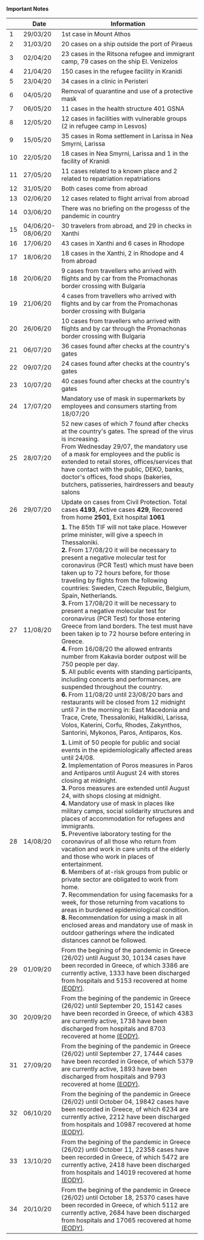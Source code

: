 **Important Notes**

|     |   Date   | Information |  
| --- |    ---   |     ---     |
|  1  | 29/03/20 | 1st case in Mount Athos |  
|  2  | 31/03/20 | 20 cases on a ship outside the port of Piraeus |  
|  3  | 02/04/20 | 23 cases in the Ritsona refugee and immigrant camp, 79 cases on the ship El. Venizelos |
|  4  | 21/04/20 | 150 cases in the refugee facility in Kranidi |
|  5  | 23/04/20 | 34 cases in a clinic in Peristeri |
|  6  | 04/05/20 | Removal of quarantine and use of a protective mask |
|  7  | 06/05/20 | 11 cases in the health structure 401 GSNA |
|  8  | 12/05/20 | 12 cases in facilities with vulnerable groups (2 in refugee camp in Lesvos) |
|  9  | 15/05/20 | 35 cases in Roma settlement in Larissa in Nea Smyrni, Larissa |
| 10  | 22/05/20 | 18 cases in Nea Smyrni, Larissa and 1 in the facility of Kranidi |
| 11  | 27/05/20 | 11 cases related to a known place and 2 related to repatriation repatriations |
| 12  | 31/05/20 | Both cases come from abroad |
| 13  | 02/06/20 | 12 cases related to flight arrival from abroad |
| 14  | 03/06/20 | There was no briefing on the progesss of the pandemic in country |
| 15  | 04/06/20- <br> 08/06/20 | 30 travelers from abroad, and 29 in checks in Xanthi | 
| 16  | 17/06/20 | 43 cases in Xanthi and 6 cases in Rhodope | 
| 17  | 18/06/20 | 18 cases in the Xanthi, 2 in Rhodope and 4 from abroad |
| 18  | 20/06/20 | 9 cases from travellers who arrived with flights and by car from the Promachonas border crossing with Bulgaria |
| 19  | 21/06/20 | 4 cases from travellers who arrived with flights and by car from the Promachonas border crossing with Bulgaria |
| 20  | 26/06/20 | 10 cases from travellers who arrived with flights and by car through the Promachonas border crossing with Bulgaria |
| 21  | 06/07/20 | 36 cases found after checks at the country's gates |
| 22  | 09/07/20 | 24 cases found after checks at the country's gates |
| 23  | 10/07/20 | 40 cases found after checks at the country's gates |
| 24  | 17/07/20 | Mandatory use of mask in supermarkets by employees and consumers starting from 18/07/20 |
| 25  | 28/07/20 | 52 new cases of which 7 found after checks at the country's gates. The spread of the virus is increasing. <br>  From Wednesday 29/07, the mandatory use of a mask for employees and the public is extended to retail stores, offices/services that have contact with the public, DEKO, banks, doctor's offices, food shops (bakeries, butchers, patisseries, hairdressers and beauty salons |
| 26  | 29/07/20 | Update on cases from Civil Protection. Total cases **4193**, Active cases **429**, Recovered from home **2501**, Exit hospital **1061** |
| 27  | 11/08/20 | **1.** The 85th TIF will not take place. However prime minister, will give a speech in Thessaloniki. <br>**2.** From 17/08/20 it will be necessary to present a negative molecular test for coronavirus (PCR Test) which must have been taken up to 72 hours before, for those traveling by flights from the following countries: Sweden, Czech Republic, Belgium, Spain, Netherlands. <br>**3.** From 17/08/20 it will be necessary to present a negative molecular test for coronavirus (PCR Test) for those entering Greece from land borders. The test must have been taken ip to 72 hourse before entering in Greece. <br>**4.** From 16/08/20 the allowed entrants number from Kakavia border outpost will be 750 people per day. <br>**5.** All public events with standing participants, including concerts and performances, are suspended throughout the country. <br>**6.** From 11/08/20 until 23/08/20 bars and restaurants will be closed from 12 midnight until 7 in the morning in: East Macedonia and Trace, Crete, Thessaloniki, Halkidiki, Larissa, Volos, Katerini, Corfu, Rhodes, Zakynthos, Santorini, Mykonos, Paros, Antiparos, Kos. |
| 28  | 14/08/20 | **1.** Limit of 50 people for public and social events in the epidemiologically affected areas until 24/08.<br> **2.** Implementation of Poros measures in Paros and Antiparos until August 24 with stores closing at midnight.<br> **3.** Poros measures are extended until August 24, with shops closing at midnight.<br> **4.** Mandatory use of mask in places like military camps, social solidarity structures and places of accommodation for refugees and immigrants.<br> **5.** Preventive laboratory testing for the coronavirus of all those who return from vacation and work in care units of the elderly and those who work in places of entertainment.<br> **6.** Members of at-risk groups from public or private sector are obligated to work from home.<br> **7.** Recommendation for using facemasks for a week, for those returning from vacations to areas in burdened epidemiological condition.<br> **8.** Recommendation for using a mask in all enclosed areas and mandatory use of mask in outdoor gatherings where the indicated distances cannot be followed.|
| 29 | 01/09/20 | From the begining of the pandemic in Greece (26/02) until August 30, 10134 cases have been recorded in Greece, of which 3386 are currently active, 1333 have been discharged from hospitals and 5153 recovered at home [(EODY)](https://eody.gov.gr/enimerosi-diapisteymenon-syntakton-ypoyrgeioy-ygeias-apo-ton-yfypoyrgo-politikis-prostasias-kai-diacheirisis-kriseon-niko-chardalia-kai-ton-ekprosopo-toy-ypoyrgeioy-ygeias-gia-to-neo-koronoio-kathigi/).|
| 30 | 20/09/20 | From the begining of the pandemic in Greece (26/02) until September 20, 15142 cases have been recorded in Greece, of which 4383 are currently active, 1738 have been discharged from hospitals and 8703 recovered at home [(EODY)](https://eody.gov.gr/enimerosi-diapisteymenon-syntakton-ypoyrgeioy-ygeias-apo-ton-yfypoyrgo-politikis-prostasias-kai-diacheirisis-kriseon-niko-chardalia-kai-ton-epikoyro-kathigiti-tis-iatrikis-scholis-toy-ekpa-kai-melos-5/).|
| 31 | 27/09/20 | From the begining of the pandemic in Greece (26/02) until September 27, 17444 cases have been recorded in Greece, of which 5379 are currently active, 1893 have been discharged from hospitals and 9793 recovered at home [(EODY)](https://eody.gov.gr/enimerosi-diapisteymenon-syntakton-ypoyrgeioy-ygeias-apo-ton-yfypoyrgo-politikis-prostasias-kai-diacheirisis-kriseon-niko-chardalia-kai-ton-epikoyro-kathigiti-tis-iatrikis-scholis-toy-ekpa-kai-melos-7/).|
| 32 | 06/10/20 | From the begining of the pandemic in Greece (26/02) until October 04, 19842 cases have been recorded in Greece, of which 6234 are currently active, 2212 have been discharged from hospitals and 10987 recovered at home [(EODY)](https://eody.gov.gr/20201006-enimerosi-covid/).|
| 33 | 13/10/20 | From the begining of the pandemic in Greece (26/02) until October 11, 22358 cases have been recorded in Greece, of which 5472 are currently active, 2418 have been discharged from hospitals and 14019 recovered at home [(EODY)](https://eody.gov.gr/20201013-enimerosi-covid/).|
| 34 | 20/10/20 | From the begining of the pandemic in Greece (26/02) until October 18, 25370 cases have been recorded in Greece, of which 5112 are currently active, 2684 have been discharged from hospitals and 17065 recovered at home [(EODY)](https://eody.gov.gr/20201020-enimerosi-covid/).|
